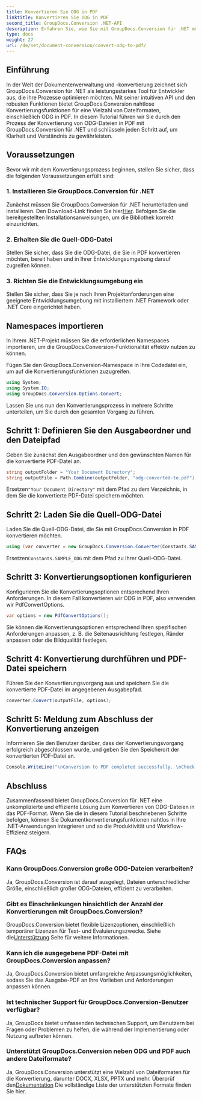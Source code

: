 ```yaml
---
title: Konvertieren Sie ODG in PDF
linktitle: Konvertieren Sie ODG in PDF
second_title: GroupDocs.Conversion .NET-API
description: Erfahren Sie, wie Sie mit GroupDocs.Conversion für .NET mühelos ODG-Dateien in PDF konvertieren. Erweitern Sie Ihre Funktionen zur Dokumentenverwaltung.
type: docs
weight: 27
url: /de/net/document-conversion/convert-odg-to-pdf/
---
```

## Einführung
In der Welt der Dokumentenverwaltung und -konvertierung zeichnet sich GroupDocs.Conversion für .NET als leistungsstarkes Tool für Entwickler aus, die ihre Prozesse optimieren möchten. Mit seiner intuitiven API und den robusten Funktionen bietet GroupDocs.Conversion nahtlose Konvertierungsfunktionen für eine Vielzahl von Dateiformaten, einschließlich ODG in PDF. In diesem Tutorial führen wir Sie durch den Prozess der Konvertierung von ODG-Dateien in PDF mit GroupDocs.Conversion für .NET und schlüsseln jeden Schritt auf, um Klarheit und Verständnis zu gewährleisten.
## Voraussetzungen
Bevor wir mit dem Konvertierungsprozess beginnen, stellen Sie sicher, dass die folgenden Voraussetzungen erfüllt sind:
### 1. Installieren Sie GroupDocs.Conversion für .NET
 Zunächst müssen Sie GroupDocs.Conversion für .NET herunterladen und installieren. Den Download-Link finden Sie hier[Hier](https://releases.groupdocs.com/conversion/net/). Befolgen Sie die bereitgestellten Installationsanweisungen, um die Bibliothek korrekt einzurichten.
### 2. Erhalten Sie die Quell-ODG-Datei
Stellen Sie sicher, dass Sie die ODG-Datei, die Sie in PDF konvertieren möchten, bereit haben und in Ihrer Entwicklungsumgebung darauf zugreifen können.
### 3. Richten Sie die Entwicklungsumgebung ein
Stellen Sie sicher, dass Sie je nach Ihren Projektanforderungen eine geeignete Entwicklungsumgebung mit installiertem .NET Framework oder .NET Core eingerichtet haben.

## Namespaces importieren
In Ihrem .NET-Projekt müssen Sie die erforderlichen Namespaces importieren, um die GroupDocs.Conversion-Funktionalität effektiv nutzen zu können.

Fügen Sie den GroupDocs.Conversion-Namespace in Ihre Codedatei ein, um auf die Konvertierungsfunktionen zuzugreifen.
```csharp
using System;
using System.IO;
using GroupDocs.Conversion.Options.Convert;
```

Lassen Sie uns nun den Konvertierungsprozess in mehrere Schritte unterteilen, um Sie durch den gesamten Vorgang zu führen.
## Schritt 1: Definieren Sie den Ausgabeordner und den Dateipfad
Geben Sie zunächst den Ausgabeordner und den gewünschten Namen für die konvertierte PDF-Datei an.
```csharp
string outputFolder = "Your Document Directory";
string outputFile = Path.Combine(outputFolder, "odg-converted-to.pdf");
```
 Ersetzen`"Your Document Directory"` mit dem Pfad zu dem Verzeichnis, in dem Sie die konvertierte PDF-Datei speichern möchten.
## Schritt 2: Laden Sie die Quell-ODG-Datei
Laden Sie die Quell-ODG-Datei, die Sie mit GroupDocs.Conversion in PDF konvertieren möchten.
```csharp
using (var converter = new GroupDocs.Conversion.Converter(Constants.SAMPLE_ODG))
```
 Ersetzen`Constants.SAMPLE_ODG` mit dem Pfad zu Ihrer Quell-ODG-Datei.
## Schritt 3: Konvertierungsoptionen konfigurieren
Konfigurieren Sie die Konvertierungsoptionen entsprechend Ihren Anforderungen. In diesem Fall konvertieren wir ODG in PDF, also verwenden wir PdfConvertOptions.
```csharp
var options = new PdfConvertOptions();
```
Sie können die Konvertierungsoptionen entsprechend Ihren spezifischen Anforderungen anpassen, z. B. die Seitenausrichtung festlegen, Ränder anpassen oder die Bildqualität festlegen.
## Schritt 4: Konvertierung durchführen und PDF-Datei speichern
Führen Sie den Konvertierungsvorgang aus und speichern Sie die konvertierte PDF-Datei im angegebenen Ausgabepfad.
```csharp
converter.Convert(outputFile, options);
```
## Schritt 5: Meldung zum Abschluss der Konvertierung anzeigen
Informieren Sie den Benutzer darüber, dass der Konvertierungsvorgang erfolgreich abgeschlossen wurde, und geben Sie den Speicherort der konvertierten PDF-Datei an.
```csharp
Console.WriteLine("\nConversion to PDF completed successfully. \nCheck output in {0}", outputFolder);
```

## Abschluss
Zusammenfassend bietet GroupDocs.Conversion für .NET eine unkomplizierte und effiziente Lösung zum Konvertieren von ODG-Dateien in das PDF-Format. Wenn Sie die in diesem Tutorial beschriebenen Schritte befolgen, können Sie Dokumentkonvertierungsfunktionen nahtlos in Ihre .NET-Anwendungen integrieren und so die Produktivität und Workflow-Effizienz steigern.
## FAQs
### Kann GroupDocs.Conversion große ODG-Dateien verarbeiten?
Ja, GroupDocs.Conversion ist darauf ausgelegt, Dateien unterschiedlicher Größe, einschließlich großer ODG-Dateien, effizient zu verarbeiten.
### Gibt es Einschränkungen hinsichtlich der Anzahl der Konvertierungen mit GroupDocs.Conversion?
 GroupDocs.Conversion bietet flexible Lizenzoptionen, einschließlich temporärer Lizenzen für Test- und Evaluierungszwecke. Siehe die[Unterstützung](https://forum.groupdocs.com/c/conversion/11) Seite für weitere Informationen.
### Kann ich die ausgegebene PDF-Datei mit GroupDocs.Conversion anpassen?
Ja, GroupDocs.Conversion bietet umfangreiche Anpassungsmöglichkeiten, sodass Sie das Ausgabe-PDF an Ihre Vorlieben und Anforderungen anpassen können.
### Ist technischer Support für GroupDocs.Conversion-Benutzer verfügbar?
Ja, GroupDocs bietet umfassenden technischen Support, um Benutzern bei Fragen oder Problemen zu helfen, die während der Implementierung oder Nutzung auftreten können.
### Unterstützt GroupDocs.Conversion neben ODG und PDF auch andere Dateiformate?
 Ja, GroupDocs.Conversion unterstützt eine Vielzahl von Dateiformaten für die Konvertierung, darunter DOCX, XLSX, PPTX und mehr. Überprüf den[Dokumentation](https://reference.groupdocs.com/conversion/net/) Die vollständige Liste der unterstützten Formate finden Sie hier.